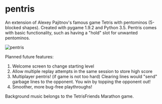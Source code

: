 # pentris
An extension of Alexey Pajitnov's famous game Tetris with pentominos (5-blocked shapes). Created with pygame 1.9.2 and Python 3.5.
Pentris comes with basic functionality, such as having a "hold" slot for unwanted pentominos.

![pentris](http://imgur.com/FmFSRlu.png)

Planned future features:

1. Welcome screen to change starting level
2. Allow multiple replay attempts in the same session to store high score
3. Multiplayer pentris! (if game is not too hard) Clearing lines would "send" garbage lines to the opponent. You win by topping the opponent out!
4. Smoother, more bug-free playthroughs!

Background music belongs to the TetrisFriends Marathon game.
